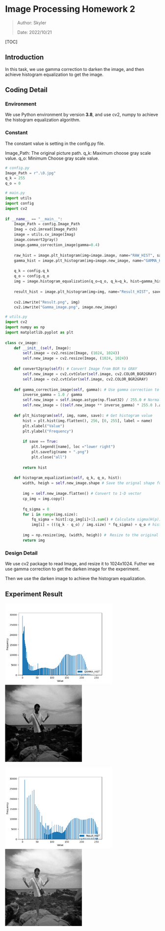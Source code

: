 # Image Processing Homework 2

> Author: Skyler
> 
> Date: 2022/10/21

[TOC]

## Introduction
In this task, we use gamma correction to darken the image, and then achieve histogram equalization to get the image.

## Coding Detail

### Environment
We use Python environment by version **3.8**, and use cv2, numpy to achieve the histogram equalization algorithm.

### Constant
The constant value is setting in the config.py file.

Image_Path: The original picture path.
q_k: Maximum choose gray scale value.
q_o: Minimum Choose gray scale value.

```python
# config.py
Image_Path = r".\0.jpg"
q_k = 255
q_o = 0
```

```python
# main.py
import utils
import config
import cv2

if __name__ == "__main__":
    Image_Path = config.Image_Path
    Imag = cv2.imread(Image_Path)
    image = utils.cv_image(Imag)
    image.convert2gray()
    image.gamma_correction_image(gamma=0.4)

    raw_hist = image.plt_histogram(img=image.image, name="RAW_HIST", save=True)
    gamma_hist = image.plt_histogram(img=image.new_image, name="GAMMA_HIST", save=True)

    q_k = config.q_k
    q_o = config.q_o
    img = image.histogram_equalization(q_o=q_o, q_k=q_k, hist=gamma_hist[0])

    result_hist = image.plt_histogram(img=img, name="Result_HIST", save=True)

    cv2.imwrite("Result.png", img)
    cv2.imwrite("Gamma_image.png", image.new_image)
```

```python
# utils.py
import cv2
import numpy as np
import matplotlib.pyplot as plt

class cv_image:
    def __init__(self, Image):
        self.image = cv2.resize(Image, (1024, 1024))
        self.new_image = cv2.resize(Image, (1024, 1024))
    
    def convert2gray(self): # Convert Image from BGR to GRAY
        self.new_image = cv2.cvtColor(self.image, cv2.COLOR_BGR2GRAY)
        self.image = cv2.cvtColor(self.image, cv2.COLOR_BGR2GRAY)

    def gamma_correction_image(self, gamma): # Use gamma correction to change illumination of image
        inverse_gamma = 1.0 / gamma
        self.new_image = self.image.astype(np.float32) / 255.0 # Normalize image to [0, 1]
        self.new_image = ((self.new_image ** inverse_gamma) * 255.0 ).astype(np.uint8)

    def plt_histogram(self, img, name, save): # Get histogram value
        hist = plt.hist(img.flatten(), 256, [0, 255], label = name)
        plt.xlabel("Value")
        plt.ylabel("Frequency")
        
        if save == True:
            plt.legend([name], loc ="lower right")
            plt.savefig(name + ".png")
            plt.close("all")
            
        return hist
    
    def histogram_equalization(self, q_k, q_o, hist):
        width, heigh = self.new_image.shape # Save the orignal shape for the resize to same size.

        img = self.new_image.flatten() # Convert to 1-D vector
        cp_img = img.copy()

        fq_sigma = 0
        for i in range(img.size):
            fq_sigma = hist[:cp_img[i]+1].sum() # Calculate sigma(H(p))
            img[i] = (((q_k - q_o) / img.size) * fq_sigma) + q_o # histogram_equalization function
        
        img = np.resize(img, (width, heigh)) #　Resize to the original size
        return img
```

### Design Detail
We use cv2 package to read Image, and resize it to 1024x1024. Futher we use gamma correction to get the darken image for the experiment.

Then we use the darken image to achieve the histogram equalization.

## Experiment Result

<p float="left">
    <img src=".\GAMMA_HIST.png" alt="drawing" width="350"/>
    <img src=".\Gamma_image.png" alt="drawing" width="250"/>
</p>
<p float="left">
    <img src=".\Result_HIST.png" alt="drawing" width="350"/>
    <img src=".\Result.png" alt="drawing" width="250"/>
</p>